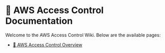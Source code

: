 # 📘 AWS Access Control Documentation

Welcome to the AWS Access Control Wiki. Below are the available pages:

- [🔐 AWS Access Control Overview](AWS-Learning/Access-Control-Policies/AWS-Access-Control)